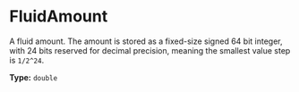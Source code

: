 # FluidAmount

A fluid amount. The amount is stored as a fixed-size signed 64 bit integer, with 24 bits reserved for decimal precision, meaning the smallest value step is `1/2^24`.

**Type:** `double`


